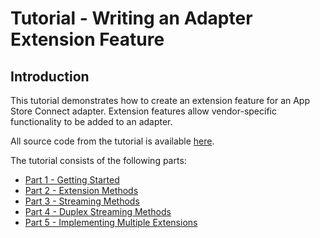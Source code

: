 # Tutorial - Writing an Adapter Extension Feature

## Introduction

This tutorial demonstrates how to create an extension feature for an App Store Connect adapter. Extension features allow vendor-specific functionality to be added to an adapter.

All source code from the tutorial is available [here](/examples/tutorials/writing-an-extension-feature).

The tutorial consists of the following parts:

- [Part 1 - Getting Started](/docs/tutorials/writing-an-extension-feature/01-Getting_Started.md)
- [Part 2 - Extension Methods](/docs/tutorials/writing-an-extension-feature/02-Extension_Methods.md)
- [Part 3 - Streaming Methods](/docs/tutorials/writing-an-extension-feature/03-Streaming_Methods.md)
- [Part 4 - Duplex Streaming Methods](/docs/tutorials/writing-an-extension-feature/04-Duplex_Streaming_Methods.md)
- [Part 5 - Implementing Multiple Extensions](/docs/tutorials/writing-an-extension-feature/05-Implementing_Multiple_Extensions.md)
